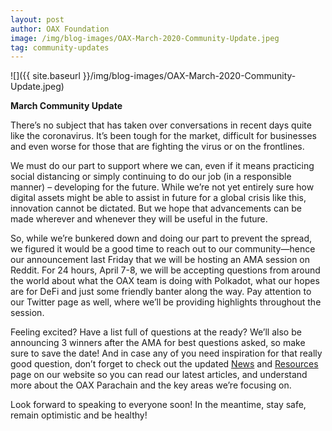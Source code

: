 ```yaml
---
layout: post
author: OAX Foundation
image: /img/blog-images/OAX-March-2020-Community-Update.jpeg
tag: community-updates
---
```


![]({{ site.baseurl }}/img/blog-images/OAX-March-2020-Community-Update.jpeg)

<b>March Community Update</b>

There’s no subject that has taken over conversations in recent days quite like the coronavirus. It’s been tough for the market, difficult for businesses and even worse for those that are fighting the virus or on the frontlines. 

We must do our part to support where we can, even if it means practicing social distancing or simply continuing to do our job (in a responsible manner) – developing for the future. While we’re not yet entirely sure how digital assets might be able to assist in future for a global crisis like this, innovation cannot be dictated. But we hope that advancements can be made wherever and whenever they will be useful in the future.

So, while we’re bunkered down and doing our part to prevent the spread, we figured it would be a good time to reach out to our community—hence our announcement last Friday that we will be hosting an AMA session on Reddit. For 24 hours, April 7-8, we will be accepting questions from around the world about what the OAX team is doing with Polkadot, what our hopes are for DeFi and just some friendly banter along the way. Pay attention to our Twitter page as well, where we’ll be providing highlights throughout the session. 

Feeling excited? Have a list full of questions at the ready? We’ll also be announcing 3 winners after the AMA for best questions asked, so make sure to save the date! And in case any of you need inspiration for that really good question, don’t forget to check out the updated <a href="https://www.oax.org/blog/">News</a> and <a href="https://www.oax.org/resources/">Resources</a> page on our website so you can read our latest articles, and understand more about the OAX Parachain and the key areas we’re focusing on.

Look forward to speaking to everyone soon! In the meantime, stay safe, remain optimistic and be healthy!
